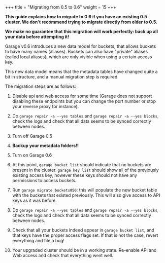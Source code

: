 +++
title = "Migrating from 0.5 to 0.6"
weight = 15
+++

**This guide explains how to migrate to 0.6 if you have an existing 0.5 cluster.
We don't recommend trying to migrate directly from older to 0.5.**

**We make no guarantee that this migration will work perfectly:
back up all your data before attempting it!**

Garage v0.6 introduces a new data model for buckets,
that allows buckets to have many names (aliases).
Buckets can also have "private" aliases (called local aliases),
which are only visible when using a certain access key.

This new data model means that the metadata tables have changed quite a bit in structure,
and a manual migration step is required.

The migration steps are as follows:

1. Disable api and web access for some time (Garage does not support disabling
   these endpoints but you can change the port number or stop your reverse
   proxy for instance).

2. Do `garage repair -a --yes tables` and `garage repair -a --yes blocks`,
   check the logs and check that all data seems to be synced correctly between
   nodes.

4. Turn off Garage 0.5

5. **Backup your metadata folders!!**

6. Turn on Garage 0.6

7. At this point, `garage bucket list` should indicate that no buckets are present
   in the cluster. `garage key list` should show all of the previously existing
   access key, however these keys should not have any permissions to access buckets.

8. Run `garage migrate buckets050`: this will populate the new bucket table with
   the buckets that existed previously. This will also give access to API keys
   as it was before.

9. Do `garage repair -a --yes tables` and `garage repair -a --yes blocks`,
   check the logs and check that all data seems to be synced correctly between
   nodes.

10. Check that all your buckets indeed appear in `garage bucket list`, and that
    keys have the proper access flags set. If that is not the case, revert
    everything and file a bug!

11. Your upgraded cluster should be in a working state. Re-enable API and Web
    access and check that everything went well.
